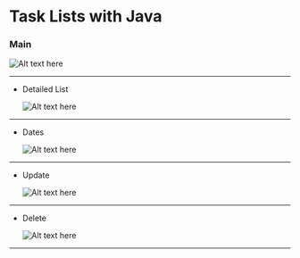 # Task Lists with Java

### Main

  <img src="https://i.ibb.co/QrrH4Rq/Screenshot-from-2024-03-21-04-10-35.png" alt="Alt text here">

---

- Detailed List

  <img src="https://i.ibb.co/L1rk58v/Screenshot-from-2024-03-21-04-10-54.png" alt="Alt text here">

---

- Dates

  <img src="https://i.ibb.co/PNLDdWw/Screenshot-from-2024-03-21-04-11-08.png" alt="Alt text here">

---

- Update

  <img src="https://i.ibb.co/74gydQX/Screenshot-from-2024-03-21-04-10-44.png" alt="Alt text here">

---

- Delete

  <img src="" alt="Alt text here">

---
